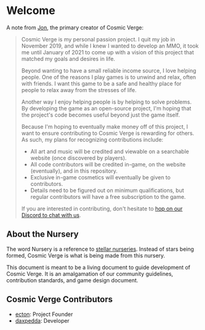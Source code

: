 # Welcome

A note from [Jon](https://github.com/ecton), the primary creator of Cosmic Verge:

> Cosmic Verge is my personal passion project. I quit my job in November 2019, and while I knew I wanted to develop an MMO, it took me until January of 2021 to come up with a vision of this project that matched my goals and desires in life.
>
> Beyond wanting to have a small reliable income source, I love helping people. One of the reasons I play games is to unwind and relax, often with friends. I want this game to be a safe and healthy place for people to relax away from the stresses of life.
>
> Another way I enjoy helping people is by helping to solve problems. By developing the game as an open-source project, I'm hoping that the project's code becomes useful beyond just the game itself.
>
> Because I'm hoping to eventually make money off of this project, I want to ensure contributing to Cosmic Verge is rewarding for others. As such, my plans for recognizing contributions include:
>
> - All art and music will be credited and viewable on a searchable website (once discovered by players).
> - All code contributors will be credited in-game, on the website (eventually), and in this repository.
> - Exclusive in-game cosmetics will eventually be given to contributors.
> - Details need to be figured out on minimum qualifications, but regular contributors will have a free subscription to the game.
>
> If you are interested in contributing, don't hesitate to [hop on our Discord to chat with us](https://discord.khonsulabs.com/).

## About the Nursery

The word Nursery is a reference to [stellar nurseries](https://en.wikipedia.org/wiki/Star_formation). Instead of stars being formed, Cosmic Verge is what is being made from this nursery.

This document is meant to be a living document to guide development of Cosmic Verge. It is an amalgamation of our community guidelines, contribution standards, and game design document.

## Cosmic Verge Contributors

- [ecton](https://github.com/ecton): Project Founder
- [daxpedda](https://github.com/daxpedda): Developer
